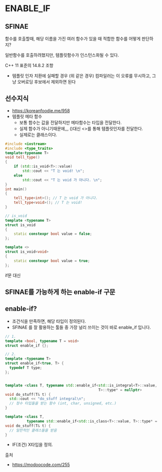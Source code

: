 # ENABLE_IF

## SFINAE

함수를 호출할때, 해당 이름을 가진 여러 함수가 있을 때 적합한 함수를 어떻게 판단하지?

일반함수를 호출하려했지만, 템플릿함수가 인스턴스화될 수 있다.

C++ 11 표준의 14.8.2 조항
- 템플릿 인자 치환에 실패할 경우 (위 같은 경우) 컴파일러는 이 오류를 무시하고, 그냥 오버로딩 후보에서 제외하면 된다


## 선수지식

- https://koreanfoodie.me/958
- 템플릿 메타 함수
  - 보통 함수는 값을 전달하지만 메타함수는 타입을 전달한다.
  - 실제 함수가 아니기때문에,,, ()대신 <>를 통해 템플릿인자를 전달한다.
  - 실제로는 클래스이다.

```C++
#include <iostream>
#include <type_traits>
template<typename T>
void tell_type()
{
	if (std::is_void<T>::value)
		std::cout << "T 는 void! \n";
	else
		std::cout << "T 는 void 가 아니다. \n";
}
int main()
{
	tell_type<int>(); // T 는 void 가 아니다.
	tell_type<void>(); // T 는 void!
}

// is_void
template <typename T>
struct is_void
{
	static constexpr bool value = false;
};

template <>
struct is_void<void>
{
	static constexpr bool value = true;
};

```

if문 대신

## SFINAE를 가능하게 하는 enable-if 구문


## enable-if?

- 조건식을 만족하면, 해당 타입이 정의된다.
- SFINAE 를 잘 활용하는 툴들 중 가장 널리 쓰이는 것이 바로 enable_if 입니다.

```C++
// 1.
template <bool, typename T = void>
struct enable_if {};

// 2.
template <typename T>
struct enable_if<true, T> {
  typedef T type;
};


template <class T, typename std::enable_if<std::is_integral<T>::value,
                                           T>::type* = nullptr>
void do_stuff(T& t) {
  std::cout << "do_stuff integral\n";
  // 정수 타입들을 받는 함수 (int, char, unsigned, etc.)
}

template <class T,
          typename std::enable_if<std::is_class<T>::value, T>::type* = nullptr>
void do_stuff(T& t) {
  // 일반적인 클래스들을 받음
}
```

- IF(조건) X타입을 정의.


출처
- https://modoocode.com/255